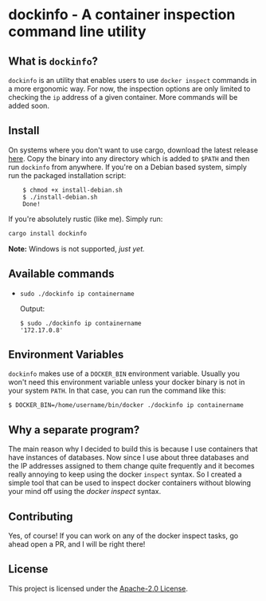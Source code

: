 # dockinfo - A container inspection command line utility
## What is `dockinfo`?
`dockinfo` is an utility that enables users to use `docker inspect` commands in a more ergonomic way. For now, the inspection options are only limited to checking the `ip` address of a given container. More commands will be added soon.

## Install
On systems where you don't want to use cargo, download the latest release [here](./releases/download/latest). Copy the binary into any directory which is added to `$PATH` and then run `dockinfo` from anywhere. If you're on a Debian based system, simply run the packaged installation script:
```shell
    $ chmod +x install-debian.sh
    $ ./install-debian.sh
    Done!
```

If you're absolutely rustic (like me). Simply run:
```sh
cargo install dockinfo
```

**Note:** Windows is not supported, _just yet._

## Available commands
- `sudo ./dockinfo ip containername`
    
    Output:
    ```shell
    $ sudo ./dockinfo ip containername
    '172.17.0.8'
    ```

## Environment Variables
`dockinfo` makes use of a `DOCKER_BIN` environment variable. Usually you won't need this environment variable unless your docker binary is not in your system `PATH`. In that case, you can run the command like this:

`
$ DOCKER_BIN=/home/username/bin/docker ./dockinfo ip containername
`

## Why a separate program?
The main reason why I decided to build this is because I use containers that have instances of databases. Now since I use about three databases and the IP addresses assigned to them change quite frequently and it becomes really annoying to keep using the docker `inspect` syntax. So I created a simple tool that can be used to inspect docker containers without blowing your mind off using the _docker inspect_ syntax.

## Contributing
Yes, of course! If you can work on any of the docker inspect tasks, go ahead open a PR, and I will be right there!

## License
This project is licensed under the [Apache-2.0 License](./LICENSE).